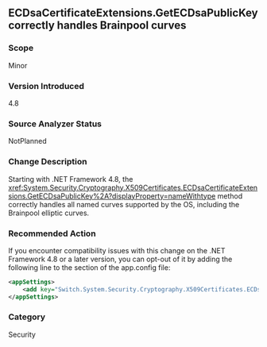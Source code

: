 ## ECDsaCertificateExtensions.GetECDsaPublicKey correctly handles Brainpool curves

### Scope
Minor

### Version Introduced
4.8

### Source Analyzer Status
NotPlanned

### Change Description
Starting with .NET Framework 4.8, the <xref:System.Security.Cryptography.X509Certificates.ECDsaCertificateExtensions.GetECDsaPublicKey%2A?displayProperty=nameWithtype> method correctly handles all named curves supported by the OS, including the Brainpool elliptic curves.

### Recommended Action
If you encounter compatibility issues with this change on the .NET Framework 4.8 or a later version, you can opt-out of it by adding the following line to the <runtime> section of the app.config file:

```xml
<appSettings>
    <add key="Switch.System.Security.Cryptography.X509Certificates.ECDsaCertificateExtensions.UseLegacyPublicKeyReader" value="true" />
</appSettings>
```

### Category
Security
